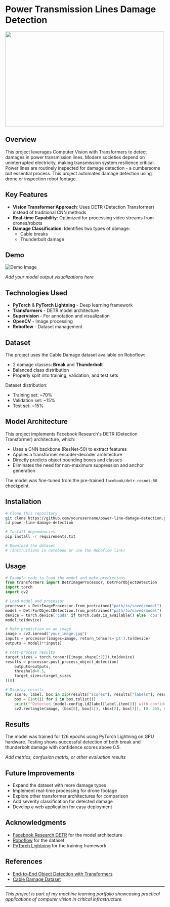 # Power Transmission Lines Damage Detection

<img src="https://www4.djicdn.com/cms_uploads/ckeditor/pictures/1187/content_9Q3A8646.JPG" width="500" height="300">


## Overview

This project leverages Computer Vision with Transformers to detect damages in power transmission lines. Modern societies depend on uninterrupted electricity, making transmission system resilience critical. Power lines are routinely inspected for damage detection - a cumbersome but essential process. This project automates damage detection using drone or inspection robot footage.

## Key Features

- **Vision Transformer Approach**: Uses DETR (Detection Transformer) instead of traditional CNN methods
- **Real-time Capability**: Optimized for processing video streams from drones/robots
- **Damage Classification**: Identifies two types of damage:
  - Cable breaks
  - Thunderbolt damage

## Demo

![Demo Image](https://www.fortnightly.com/sites/default/files/styles/story_large/public/1604-COL1.jpg?itok=SQyLIVqa)

*Add your model output visualizations here*

## Technologies Used

- **PyTorch** & **PyTorch Lightning** - Deep learning framework
- **Transformers** - DETR model architecture
- **Supervision** - For annotation and visualization
- **OpenCV** - Image processing
- **Roboflow** - Dataset management

## Dataset

The project uses the Cable Damage dataset available on Roboflow:
- 2 damage classes: **Break** and **Thunderbolt**
- Balanced class distribution
- Properly split into training, validation, and test sets

Dataset distribution:
- Training set: ~70%
- Validation set: ~15%
- Test set: ~15%

## Model Architecture

This project implements Facebook Research's DETR (Detection Transformer) architecture, which:

- Uses a CNN backbone (ResNet-50) to extract features
- Applies a transformer encoder-decoder architecture
- Directly predicts object bounding boxes and classes
- Eliminates the need for non-maximum suppression and anchor generation

The model was fine-tuned from the pre-trained `facebook/detr-resnet-50` checkpoint.

## Installation

```bash
# Clone this repository
git clone https://github.com/yourusername/power-line-damage-detection.git
cd power-line-damage-detection

# Install dependencies
pip install -r requirements.txt

# Download the dataset
# (Instructions in notebook or use the Roboflow link)
```

## Usage

```python
# Example code to load the model and make predictions
from transformers import DetrImageProcessor, DetrForObjectDetection
import torch
import cv2

# Load model and processor
processor = DetrImageProcessor.from_pretrained("path/to/saved/model")
model = DetrForObjectDetection.from_pretrained("path/to/saved/model")
device = torch.device('cuda' if torch.cuda.is_available() else 'cpu')
model.to(device)

# Make prediction on an image
image = cv2.imread("your_image.jpg")
inputs = processor(images=image, return_tensors='pt').to(device)
outputs = model(**inputs)

# Post-process results
target_sizes = torch.tensor([image.shape[:2]]).to(device)
results = processor.post_process_object_detection(
    outputs=outputs,
    threshold=0.5,
    target_sizes=target_sizes
)[0]

# Display results
for score, label, box in zip(results["scores"], results["labels"], results["boxes"]):
    box = [int(i) for i in box.tolist()]
    print(f"Detected {model.config.id2label[label.item()]} with confidence {score.item():.2f} at {box}")
    cv2.rectangle(image, (box[0], box[1]), (box[2], box[3]), (0, 255, 0), 2)
```

## Results

The model was trained for 126 epochs using PyTorch Lightning on GPU hardware. Testing shows successful detection of both break and thunderbolt damage with confidence scores above 0.5.

*Add metrics, confusion matrix, or other evaluation results*

## Future Improvements

- Expand the dataset with more damage types
- Implement real-time processing for drone footage
- Explore other transformer architectures for comparison
- Add severity classification for detected damage
- Develop a web application for easy deployment

## Acknowledgments

- [Facebook Research DETR](https://github.com/facebookresearch/detr) for the model architecture
- [Roboflow](https://universe.roboflow.com/roboflow-100/cable-damage/dataset/2) for the dataset
- [PyTorch Lightning](https://www.pytorchlightning.ai/) for the training framework

## References

- [End-to-End Object Detection with Transformers](https://arxiv.org/pdf/2005.12872)
- [Cable Damage Dataset](https://universe.roboflow.com/roboflow-100/cable-damage/dataset/2)

---

*This project is part of my machine learning portfolio showcasing practical applications of computer vision in critical infrastructure.*
